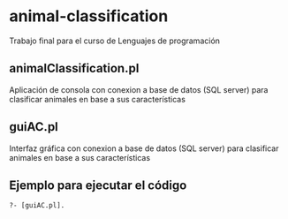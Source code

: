 # animal-classification
Trabajo final para el curso de Lenguajes de programación
 
## animalClassification.pl
Aplicación de consola con conexion a base de datos (SQL server) para clasificar animales en base a sus características
 
## guiAC.pl
Interfaz gráfica con conexion a base de datos (SQL server) para clasificar animales en base a sus características
 
## Ejemplo para ejecutar el código
```
?- [guiAC.pl].
```
